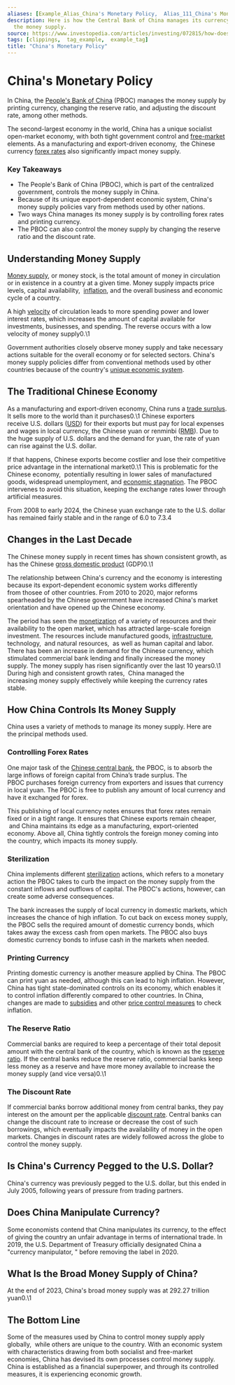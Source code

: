 ```yaml
---
aliases: [Example_Alias_China's Monetary Policy,  Alias_111_China's Monetary Policy.md]
description: Here is how the Central Bank of China manages its currency rates and
  the money supply.
source: https://www.investopedia.com/articles/investing/072815/how-does-china-manage-its-money-supply.asp
tags: [clippings,  tag_example,  example_tag]
title: "China's Monetary Policy"
---
```


# China's Monetary Policy

In China,  the [People's Bank of China](https://www.investopedia.com/terms/p/peoples-bank-china-pboc.asp) (PBOC) manages the money supply by printing currency,  changing the reserve ratio,  and adjusting the discount rate,  among other methods.

The second-largest economy in the world,  China has a unique socialist open-market economy,  with both tight government control and [free-market](https://www.investopedia.com/terms/f/freemarket.asp) elements. As a manufacturing and export-driven economy,     the Chinese currency [forex rates](https://www.investopedia.com/terms/f/forex.asp) also significantly impact money supply.

### Key Takeaways

- The People's Bank of China (PBOC),  which is part of the centralized government,  controls the money supply in China.
- Because of its unique export-dependent economic system,  China's money supply policies vary from methods used by other nations.
- Two ways China manages its money supply is by controlling forex rates and printing currency.
- The PBOC can also control the money supply by changing the reserve ratio and the discount rate.

## Understanding Money Supply

[Money supply](https://www.investopedia.com/terms/m/moneysupply.asp),  or money stock,  is the total amount of money in circulation or in existence in a country at a given time. Money supply impacts price levels,  capital availability,     [inflation](https://www.investopedia.com/terms/i/inflation.asp),  and the overall business and economic cycle of a country.

A high [velocity](https://www.investopedia.com/terms/v/velocity.asp) of circulation leads to more spending power and lower interest rates,  which increases the amount of capital available for investments,  businesses,  and spending. The reverse occurs with a low velocity of money supply0.\1

Government authorities closely observe money supply and take necessary actions suitable for the overall economy or for selected sectors. China's money supply policies differ from conventional methods used by other countries because of the country's [unique economic system](https://www.investopedia.com/articles/investing/081514/socialist-economies-how-china-cuba-and-north-korea-work.asp). 

## The Traditional Chinese Economy

As a manufacturing and export-driven economy,  China runs a [trade surplus](https://www.investopedia.com/terms/t/trade-surplus.asp). It sells more to the world than it purchases0.\1 Chinese exporters receive U.S. dollars ([USD](https://www.investopedia.com/terms/u/usd.asp)) for their exports but must pay for local expenses and wages in local currency,  the Chinese yuan or renminbi ([RMB](https://www.investopedia.com/terms/forex/c/cny-china-yuan-renminbi.asp)). Due to the huge supply of U.S. dollars and the demand for yuan,  the rate of yuan can rise against the U.S. dollar.

If that happens,  Chinese exports become costlier and lose their competitive price advantage in the international market0.\1 This is problematic for the Chinese economy,     potentially resulting in lower sales of manufactured goods,  widespread unemployment,  and [economic stagnation](https://www.investopedia.com/terms/s/stagnation.asp). The PBOC intervenes to avoid this situation,  keeping the exchange rates lower through artificial measures.

From 2008 to early 2024,  the Chinese yuan exchange rate to the U.S. dollar has remained fairly stable and in the range of 6.0 to 7.3.4

## Changes in the Last Decade

The Chinese money supply in recent times has shown consistent growth,  as has the Chinese [gross domestic product](https://www.investopedia.com/terms/g/gdp.asp) (GDP)0.\1

The relationship between China's currency and the economy is interesting because its export-dependent economic system works differently from thosee of other countries. From 2010 to 2020,  major reforms spearheaded by the Chinese government have increased China's market orientation and have opened up the Chinese economy.

The period has seen the [monetization](https://www.investopedia.com/terms/m/monetize.asp) of a variety of resources and their availability to the open market,  which has attracted large-scale foreign investment. The resources include manufactured goods,  [infrastructure](https://www.investopedia.com/terms/i/infrastructure.asp),  technology,     and natural resources,     as well as human capital and labor. There has been an increase in demand for the Chinese currency,  which stimulated commercial bank lending and finally increased the money supply. The money supply has risen significantly over the last 10 years0.\1 During high and consistent growth rates,     China managed the increasing money supply effectively while keeping the currency rates stable.

## How China Controls Its Money Supply

China uses a variety of methods to manage its money supply. Here are the principal methods used.

### Controlling Forex Rates 

One major task of the [Chinese central bank](https://www.investopedia.com/articles/economics/11/chinese-banking-system.asp),  the PBOC,  is to absorb the large inflows of foreign capital from China’s trade surplus. The PBOC purchases foreign currency from exporters and issues that currency in local yuan. The PBOC is free to publish any amount of local currency and have it exchanged for forex.

This publishing of local currency notes ensures that forex rates remain fixed or in a tight range. It ensures that Chinese exports remain cheaper,     and China maintains its edge as a manufacturing,  export-oriented economy. Above all,  China tightly controls the foreign money coming into the country,  which impacts its money supply.

### Sterilization 

China implements different [sterilization](https://www.investopedia.com/terms/s/sterilization.asp) actions,  which refers to a monetary action the PBOC takes to curb the impact on the money supply from the constant inflows and outflows of capital. The PBOC's actions,  however,  can create some adverse consequences. 

The bank increases the supply of local currency in domestic markets,  which increases the chance of high inflation. To cut back on excess money supply,  the PBOC sells the required amount of domestic currency bonds,  which takes away the excess cash from open markets. The PBOC also buys domestic currency bonds to infuse cash in the markets when needed.

### Printing Currency

Printing domestic currency is another measure applied by China. The PBOC can print yuan as needed,  although this can lead to high inflation. However,  China has tight state-dominated controls on its economy,  which enables it to control inflation differently compared to other countries. In China,  changes are made to [subsidies](https://www.investopedia.com/terms/s/subsidy.asp) and other [price control measures](https://www.investopedia.com/terms/p/price-controls.asp) to check inflation.

### The Reserve Ratio

Commercial banks are required to keep a percentage of their total deposit amount with the central bank of the country,  which is known as the [reserve ratio](https://www.investopedia.com/terms/r/reserveratio.asp). If the central banks reduce the reserve ratio,  commercial banks keep less money as a reserve and have more money available to increase the money supply (and vice versa)0.\1﻿

### The Discount Rate

If commercial banks borrow additional money from central banks,  they pay interest on the amount per the applicable [discount rate](https://www.investopedia.com/terms/d/discountrate.asp). Central banks can change the discount rate to increase or decrease the cost of such borrowings,  which eventually impacts the availability of money in the open markets. Changes in discount rates are widely followed across the globe to control the money supply.

## Is China's Currency Pegged to the U.S. Dollar?

China's currency was previously pegged to the U.S. dollar,  but this ended in July 2005,  following years of pressure from trading partners.

## Does China Manipulate Currency?

Some economists contend that China manipulates its currency,  to the effect of giving the country an unfair advantage in terms of international trade. In 2019,  the U.S. Department of Treasury officially designated China a "currency manipulator,  " before removing the label in 2020.

## What Is the Broad Money Supply of China?

At the end of 2023,  China's broad money supply was at 292.27 trillion yuan0.\1

## The Bottom Line

Some of the measures used by China to control money supply apply globally,     while others are unique to the country. With an economic system with characteristics drawing from both socialist and free-market economies,  China has devised its own processes control money supply. China is established as a financial superpower,  and through its controlled measures,  it is experiencing economic growth.
